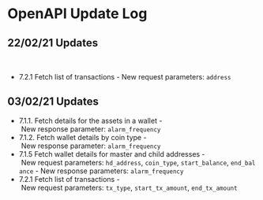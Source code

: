# OpenAPI Update Log

## 22/02/21 Updates
  
- 7.2.1 Fetch list of transactions
- New request parameters: `address`


## 03/02/21 Updates

- 7.1.1. Fetch details for the assets in a wallet
- New response parameter: `alarm_frequency`
- 7.1.2. Fetch wallet details by coin type
- New response parameter: `alarm_frequency`
- 7.1.5 Fetch wallet details for master and child addresses
- New request parameters: `hd_address`, `coin_type`, `start_balance`, `end_balance`
- New response parameters: `alarm_frequency`
- 7.2.1 Fetch list of transactions
- New request parameters: `tx_type`, `start_tx_amount`, `end_tx_amount`
